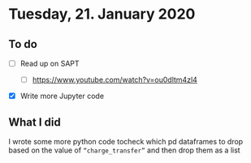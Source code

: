 # Tuesday, 21. January 2020

## To do

* [ ] Read up on SAPT

  * [ ] https://www.youtube.com/watch?v=ou0dltm4zl4

* [x] Write more Jupyter code

## What I did

I wrote some more python code tocheck which pd dataframes to drop based on the value of `“charge_transfer”` and then drop them as a list